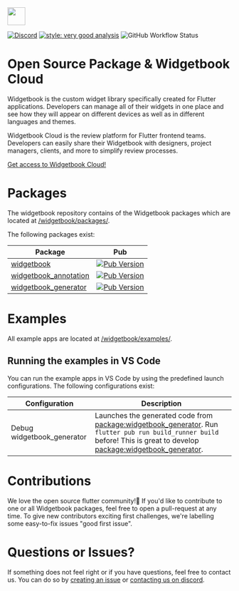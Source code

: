 <img height=40 src="https://raw.githubusercontent.com/widgetbook/widgetbook/4130a18efa61a1b94185409a6f7a735e0494fb30/docs/assets/WidgetbookLogo.svg">

[![Discord](https://img.shields.io/discord/879618555560218625?color=blue&style=flat-square)](https://discord.com/invite/zT4AMStAJA)
[![style: very good analysis](https://img.shields.io/badge/style-very_good_analysis-B22C89.svg?style=flat-square)](https://pub.dev/packages/very_good_analysis) 
![GitHub Workflow Status](https://img.shields.io/github/actions/workflow/status/widgetbook/widgetbook/widgetbook.yaml?branch=main)

# Open Source Package & Widgetbook Cloud

Widgetbook is the custom widget library specifically created for Flutter applications. Developers can manage all of their widgets in one place and see how they will appear on different devices as well as in different languages and themes. 

Widgetbook Cloud is the review platform for Flutter frontend teams. Developers can easily share their Widgetbook with designers, project managers, clients, and more to simplify review processes.

[Get access to Widgetbook Cloud!](https://www.widgetbook.io/)

# Packages

The widgetbook repository contains of the Widgetbook packages which are located at [/widgetbook/packages/](https://github.com/widgetbook/widgetbook/tree/main/packages).

The following packages exist:

| Package           | Pub |
| ----------------- | --------------------------------- |
| [widgetbook](https://github.com/widgetbook/widgetbook/tree/main/packages/widgetbook) | [![Pub Version](https://img.shields.io/pub/v/widgetbook?style=flat-square)](https://pub.dev/packages/widgetbook) | 
| [widgetbook_annotation](https://github.com/widgetbook/widgetbook/tree/main/packages/widgetbook_annotation) | [![Pub Version](https://img.shields.io/pub/v/widgetbook_annotation?style=flat-square)](https://pub.dev/packages/widgetbook_annotation)  | 
| [widgetbook_generator](https://github.com/widgetbook/widgetbook/tree/main/packages/widgetbook_generator) | [![Pub Version](https://img.shields.io/pub/v/widgetbook_generator?style=flat-square)](https://pub.dev/packages/widgetbook_generator) | 

# Examples

All example apps are located at [/widgetbook/examples/](https://github.com/widgetbook/widgetbook/tree/main/examples/).

## Running the examples in VS Code

You can run the example apps in VS Code by using the predefined launch configurations. The following configurations exist:

| Configuration | Description |
| ------------- | ----------- |
| Debug widgetbook_generator | Launches the generated code from [package:widgetbook_generator](https://github.com/widgetbook/widgetbook/tree/main/packages/widgetbook_generator). Run `flutter pub run build_runner build` before! This is great to develop [package:widgetbook_generator](https://github.com/widgetbook/widgetbook/tree/main/packages/widgetbook_generator). |

# Contributions

We love the open source flutter community!💙 If you'd like to contribute to one or all Widgetbook packages, feel free to open a pull-request at any time. To give new contributors exciting first challenges, we're labelling some easy-to-fix issues "good first issue".

# Questions or Issues? 

If something does not feel right or if you have questions, feel free to contact us. You can do so by [creating an issue](https://github.com/widgetbook/widgetbook/issues) or [contacting us on discord](https://discord.gg/zT4AMStAJA).
